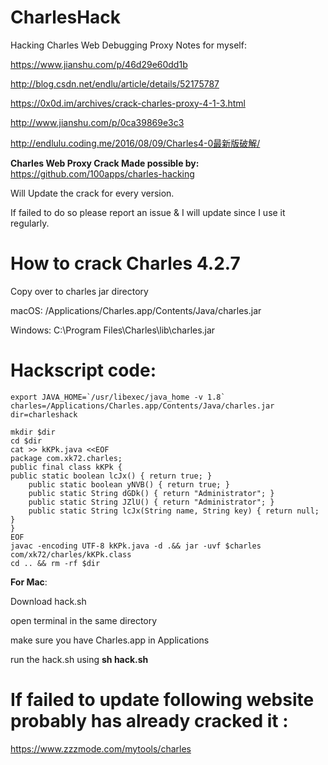 # CharlesHack
Hacking Charles Web Debugging Proxy
Notes for myself:

https://www.jianshu.com/p/46d29e60dd1b

http://blog.csdn.net/endlu/article/details/52175787

https://0x0d.im/archives/crack-charles-proxy-4-1-3.html

http://www.jianshu.com/p/0ca39869e3c3

http://endlulu.coding.me/2016/08/09/Charles4-0最新版破解/

<b>Charles Web Proxy Crack Made possible by:</b>
https://github.com/100apps/charles-hacking

Will Update the crack for every version.

If failed to do so please report an issue &
I will update since I use it regularly.

<h1>How to crack Charles 4.2.7</h1>
Copy over to charles jar directory

macOS: /Applications/Charles.app/Contents/Java/charles.jar

Windows: C:\Program Files\Charles\lib\charles.jar

<h1>Hackscript code: </h1>

```
export JAVA_HOME=`/usr/libexec/java_home -v 1.8`
charles=/Applications/Charles.app/Contents/Java/charles.jar
dir=charleshack

mkdir $dir
cd $dir
cat >> kKPk.java <<EOF
package com.xk72.charles;
public final class kKPk {
public static boolean lcJx() { return true; }
	public static boolean yNVB() { return true; }
	public static String dGDk() { return "Administrator"; }
	public static String JZlU() { return "Administrator"; }
	public static String lcJx(String name, String key) { return null; }
}
EOF
javac -encoding UTF-8 kKPk.java -d .&& jar -uvf $charles com/xk72/charles/kKPk.class
cd .. && rm -rf $dir
```


<b>For Mac</b>:

Download hack.sh

open terminal in the same directory

make sure you have Charles.app in Applications

run the hack.sh using <b>sh hack.sh</b>

<h1>If failed to update following website probably has already cracked it :</h1>

<a href="https://www.zzzmode.com/mytools/charles">https://www.zzzmode.com/mytools/charles</a>
